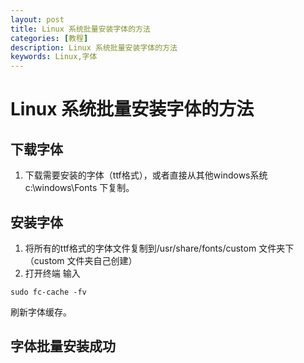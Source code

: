 ```yaml
---
layout: post
title: Linux 系统批量安装字体的方法
categories: [教程]
description: Linux 系统批量安装字体的方法
keywords: Linux,字体
---
```

# Linux 系统批量安装字体的方法

## 下载字体
1. 下载需要安装的字体（ttf格式），或者直接从其他windows系统c:\windows\Fonts 下复制。
   
## 安装字体
1. 将所有的ttf格式的字体文件复制到/usr/share/fonts/custom 文件夹下（custom 文件夹自己创建）
2. 打开终端 输入 
```shell
sudo fc-cache -fv
```
刷新字体缓存。

## 字体批量安装成功